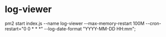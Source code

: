 # log-viewer

pm2 start index.js --name log-viewer --max-memory-restart 100M --cron-restart="0 0 * * *" --log-date-format "YYYY-MM-DD HH:mm";